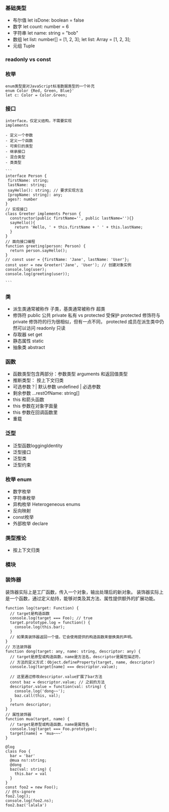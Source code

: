 <!--
 * @Author: your name
 * @Date: 2021-01-05 15:58:32
 * @LastEditTime: 2021-01-06 13:52:34
 * @LastEditors: Please set LastEditors
 * @Description: In User Settings Edit
 * @FilePath: \TypeScript\typescript.md
-->

### 基础类型

- 布尔值 let isDone: boolean = false
- 数字 let count: number = 6
- 字符串 let name: string = "bob"
- 数组 let list: number[] = [1, 2, 3];
  let list: Array<number> = [1, 2, 3];
- 元组 Tuple

### readonly vs const

### 枚举

    enum类型是对JavaScript标准数据类型的一个补充
    enum Color {Red, Green, Blue}'
    let c: Color = Color.Green;

### 接口

    interface，仅定义结构，不需要实现
    implements

    - 定义一个参数
    - 定义一个函数
    - 可索引的类型
    - 继承接口
    - 混合类型
    - 类类型

    ```
    interface Person {
     firstName: string;
     lastName: string;
     sayHello(): string; // 要求实现⽅法
     [propName: string]: any;
     ages?: number
    }
    // 实现接⼝
    class Greeter implements Person {
      constructor(public firstName='', public lastName=''){}
      sayHello(){
        return 'Hello, ' + this.firstName + ' ' + this.lastName;
      }
    }
    // ⾯向接⼝编程
    function greeting(person: Person) {
      return person.sayHello();
    }
    // const user = {firstName: 'Jane', lastName: 'User'};
    const user = new Greeter('Jane', 'User'); // 创建对象实例
    console.log(user);
    console.log(greeting(user));

    ```

### 类

- 派生类通常被称作 子类，基类通常被称作 超类
- 修饰符
  public 公共
  private 私有 vs protected 受保护
  protected 修饰符与 private 修饰符的行为很相似，但有一点不同， protected 成员在派生类中仍然可以访问
  readonly 只读
- 存取器 set get
- 静态属性 static
- 抽象类 abstract

### 函数

- 函数类型包含两部分：参数类型 arguments 和返回值类型
- 推断类型： 按上下文归类
- 可选参数？| 默认参数 undefined | 必选参数
- 剩余参数 ...restOfName: string[]
- this 和箭头函数
- this 参数在对象字面量
- this 参数在回调函数里
- 重载

### 泛型

- 泛型函数loggingIdentity
- 泛型接口
- 泛型类
- 泛型约束

### 枚举 enum

- 数字枚举
- 字符串枚举
- 异构枚举 Heterogeneous enums
- 反向映射
- const枚举
- 外部枚举 declare

### 类型推论
- 按上下文归类

### 模块


### 装饰器
装饰器实际上是⼯⼚函数，传⼊⼀个对象，输出处理后的新对象。
装饰器实际上是⼀个函数，通过定义劫持，能够对类及其⽅法、属性提供额外的扩展功能。
```
function log(target: Function) {
  // target是构造函数
  console.log(target === Foo); // true
  target.prototype.log = function() {
    console.log(this.bar);
  }
  // 如果类装饰器返回⼀个值，它会使⽤提供的构造函数来替换类的声明。
}
// ⽅法装饰器
function dong(target: any, name: string, descriptor: any) {
  // target是原型或构造函数，name是⽅法名，descriptor是属性描述符，
  // ⽅法的定义⽅式：Object.defineProperty(target, name, descriptor)
  console.log(target[name] === descriptor.value);

  // 这⾥通过修改descriptor.value扩展了bar⽅法
  const baz = descriptor.value; // 之前的⽅法
  descriptor.value = function(val: string) {
    console.log('dong~~');
    baz.call(this, val);
  }
  return descriptor;
}
// 属性装饰器
function mua(target, name) {
  // target是原型或构造函数，name是属性名
  console.log(target === Foo.prototype);
  target[name] = 'mua~~~'
}

@log
class Foo {
  bar = 'bar'
  @mua ns!:string;
  @dong
  baz(val: string) {
    this.bar = val
  }
}
const foo2 = new Foo();
// @ts-ignore
foo2.log();
console.log(foo2.ns);
foo2.baz('lalala')
```
